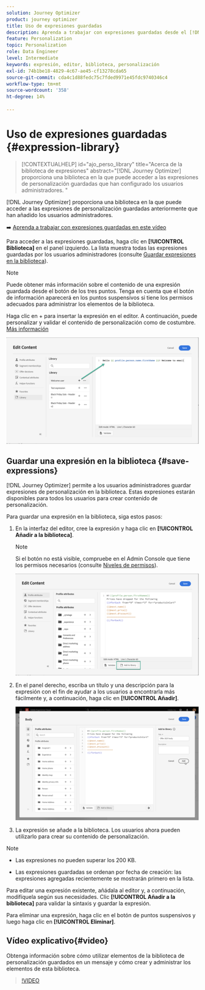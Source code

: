 ```yaml
---
solution: Journey Optimizer
product: journey optimizer
title: Uso de expresiones guardadas
description: Aprenda a trabajar con expresiones guardadas desde el [!DNL Journey Optimizer] biblioteca.
feature: Personalization
topic: Personalization
role: Data Engineer
level: Intermediate
keywords: expresión, editor, biblioteca, personalización
exl-id: 74b1be18-4829-4c67-ae45-cf13278cda65
source-git-commit: cda4c1d88fedc75c7fded9971e45fdc9740346c4
workflow-type: tm+mt
source-wordcount: '358'
ht-degree: 14%

---
```


# Uso de expresiones guardadas {#expression-library}

>[!CONTEXTUALHELP]
>id="ajo_perso_library"
>title="Acerca de la biblioteca de expresiones"
>abstract="[!DNL Journey Optimizer] proporciona una biblioteca en la que puede acceder a las expresiones de personalización guardadas que han configurado los usuarios administradores. "

[!DNL Journey Optimizer] proporciona una biblioteca en la que puede acceder a las expresiones de personalización guardadas anteriormente que han añadido los usuarios administradores.

➡️ [Aprenda a trabajar con expresiones guardadas en este vídeo](#video-preview)

Para acceder a las expresiones guardadas, haga clic en **[!UICONTROL Biblioteca]** en el panel izquierdo. La lista muestra todas las expresiones guardadas por los usuarios administradores (consulte [Guardar expresiones en la biblioteca](#save-expressions)).

>[!NOTE]
>
>Puede obtener más información sobre el contenido de una expresión guardada desde el botón de los tres puntos. Tenga en cuenta que el botón de información aparecerá en los puntos suspensivos si tiene los permisos adecuados para administrar los elementos de la biblioteca.

Haga clic en + para insertar la expresión en el editor. A continuación, puede personalizar y validar el contenido de personalización como de costumbre. [Más información](../personalization/personalization-build-expressions.md)

![](assets/library-add.png)

## Guardar una expresión en la biblioteca {#save-expressions}

[!DNL Journey Optimizer] permite a los usuarios administradores guardar expresiones de personalización en la biblioteca. Estas expresiones estarán disponibles para todos los usuarios para crear contenido de personalización.

Para guardar una expresión en la biblioteca, siga estos pasos:

1. En la interfaz del editor, cree la expresión y haga clic en **[!UICONTROL Añadir a la biblioteca]**.

   >[!NOTE]
   >
   >Si el botón no está visible, compruebe en el Admin Console que tiene los permisos necesarios (consulte [Niveles de permisos](../administration/high-low-permissions.md)).

   ![](assets/library-save.png)

1. En el panel derecho, escriba un título y una descripción para la expresión con el fin de ayudar a los usuarios a encontrarla más fácilmente y, a continuación, haga clic en **[!UICONTROL Añadir]**.

   ![](assets/add-expression.png)

1. La expresión se añade a la biblioteca. Los usuarios ahora pueden utilizarlo para crear su contenido de personalización.


>[!NOTE]
>
>* Las expresiones no pueden superar los 200 KB.
>
>* Las expresiones guardadas se ordenan por fecha de creación: las expresiones agregadas recientemente se mostrarán primero en la lista.



Para editar una expresión existente, añádala al editor y, a continuación, modifíquela según sus necesidades. Clic **[!UICONTROL Añadir a la biblioteca]** para validar la sintaxis y guardar la expresión.

Para eliminar una expresión, haga clic en el botón de puntos suspensivos y luego haga clic en **[!UICONTROL Eliminar]**.

## Vídeo explicativo{#video}

Obtenga información sobre cómo utilizar elementos de la biblioteca de personalización guardados en un mensaje y cómo crear y administrar los elementos de esta biblioteca.

>[!VIDEO](https://video.tv.adobe.com/v/340941?quality=12)

